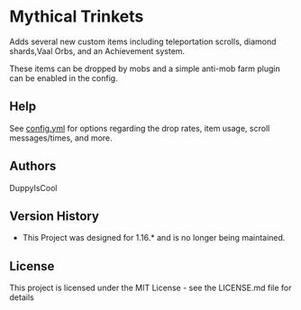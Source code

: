 # Mythical Trinkets

Adds several new custom items including teleportation scrolls, diamond shards,Vaal Orbs, and an Achievement system.

These items can be dropped by mobs and a simple anti-mob farm plugin can be enabled in the config.

## Help

See [config.yml](https://github.com/DuppyIsCool/MythicalTrinkets/blob/master/MythicalTrinkets/src/config.yml) for options regarding the drop rates, item usage, scroll messages/times, and more.

## Authors

DuppyIsCool

## Version History

* This Project was designed for 1.16.* and is no longer being maintained.

## License

This project is licensed under the MIT License - see the LICENSE.md file for details
